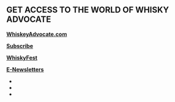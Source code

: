 ## GET ACCESS TO THE WORLD OF WHISKY ADVOCATE

**[WhiskeyAdvocate.com](http://whiskyadvocate.com/)**

**[Subscribe](https://sub.whiskyadvocate.com/pubs/M5/MAV/WASub1year18Offer.jsp?cds_page_id=134776&cds_mag_code=MAV&id=1520867866036&lsid=80711017460028442&vid=1)**

**[WhiskyFest](http://www.whiskyfest.com/#chicago)**

**[E-Newsletters](http://newsletters.whiskyadvocate.com/)**

<ul class="u-list-inline">
    <li class="list-inline-item mr-0"><a href="https://www.facebook.com/whiskyadvocate"><span class="fa-stack fa-lg">
      <i class="fas fa-circle fa-stack-2x"></i>
      <i class="fab fa-facebook-f fa-stack-1x fa-inverse"></i>
    </span></a></li>
    <li class="list-inline-item mr-0"><a href="https://twitter.com/whiskyadvocate"><span class="fa-stack fa-lg">
      <i class="fas fa-circle fa-stack-2x"></i>
      <i class="fab fa-twitter fa-stack-1x fa-inverse"></i>
    </span></a></li>
    <li class="list-inline-item mr-0"><a href="https://www.instagram.com/whiskyadvocate/"><span class="fa-stack fa-lg">
      <i class="fas fa-circle fa-stack-2x"></i>
      <i class="fab fa-instagram fa-stack-1x fa-inverse"></i>
    </span></a></li>
</ul>